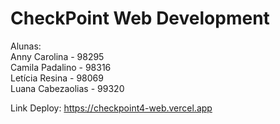 # CheckPoint Web Development

Alunas:<br>
Anny Carolina - 98295<br>
Camila Padalino - 98316<br>
Letícia Resina - 98069<br>
Luana Cabezaolias - 99320<br>

Link Deploy: https://checkpoint4-web.vercel.app
